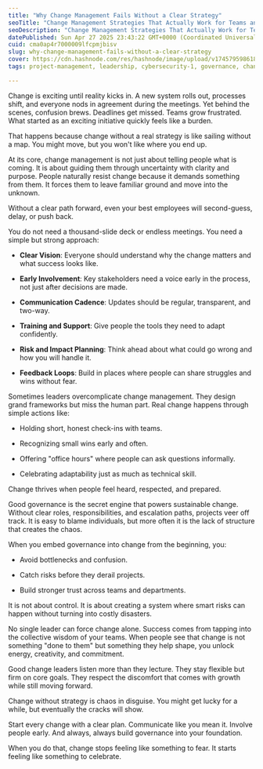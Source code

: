 ```yaml
---
title: "Why Change Management Fails Without a Clear Strategy"
seoTitle: "Change Management Strategies That Actually Work for Teams and Leaders"
seoDescription: "Change Management Strategies That Actually Work for Teams and Leaders"
datePublished: Sun Apr 27 2025 23:43:22 GMT+0000 (Coordinated Universal Time)
cuid: cma0ap4r7000009lfcpmjbisv
slug: why-change-management-fails-without-a-clear-strategy
cover: https://cdn.hashnode.com/res/hashnode/image/upload/v1745795986189/a9103fcf-5606-4ce1-9ae0-9b2010376a4f.png
tags: project-management, leadership, cybersecurity-1, governance, change-management

---
```


Change is exciting until reality kicks in. A new system rolls out, processes shift, and everyone nods in agreement during the meetings. Yet behind the scenes, confusion brews. Deadlines get missed. Teams grow frustrated. What started as an exciting initiative quickly feels like a burden.

That happens because change without a real strategy is like sailing without a map. You might move, but you won't like where you end up.

At its core, change management is not just about telling people what is coming. It is about guiding them through uncertainty with clarity and purpose. People naturally resist change because it demands something from them. It forces them to leave familiar ground and move into the unknown.

Without a clear path forward, even your best employees will second-guess, delay, or push back.

You do not need a thousand-slide deck or endless meetings. You need a simple but strong approach:

* **Clear Vision**: Everyone should understand why the change matters and what success looks like.
    
* **Early Involvement**: Key stakeholders need a voice early in the process, not just after decisions are made.
    
* **Communication Cadence**: Updates should be regular, transparent, and two-way.
    
* **Training and Support**: Give people the tools they need to adapt confidently.
    
* **Risk and Impact Planning**: Think ahead about what could go wrong and how you will handle it.
    
* **Feedback Loops**: Build in places where people can share struggles and wins without fear.
    

Sometimes leaders overcomplicate change management. They design grand frameworks but miss the human part. Real change happens through simple actions like:

* Holding short, honest check-ins with teams.
    
* Recognizing small wins early and often.
    
* Offering "office hours" where people can ask questions informally.
    
* Celebrating adaptability just as much as technical skill.
    

Change thrives when people feel heard, respected, and prepared.

Good governance is the secret engine that powers sustainable change. Without clear roles, responsibilities, and escalation paths, projects veer off track. It is easy to blame individuals, but more often it is the lack of structure that creates the chaos.

When you embed governance into change from the beginning, you:

* Avoid bottlenecks and confusion.
    
* Catch risks before they derail projects.
    
* Build stronger trust across teams and departments.
    

It is not about control. It is about creating a system where smart risks can happen without turning into costly disasters.

No single leader can force change alone. Success comes from tapping into the collective wisdom of your teams. When people see that change is not something "done to them" but something they help shape, you unlock energy, creativity, and commitment.

Good change leaders listen more than they lecture. They stay flexible but firm on core goals. They respect the discomfort that comes with growth while still moving forward.

Change without strategy is chaos in disguise. You might get lucky for a while, but eventually the cracks will show.

Start every change with a clear plan. Communicate like you mean it. Involve people early. And always, always build governance into your foundation.

When you do that, change stops feeling like something to fear. It starts feeling like something to celebrate.
